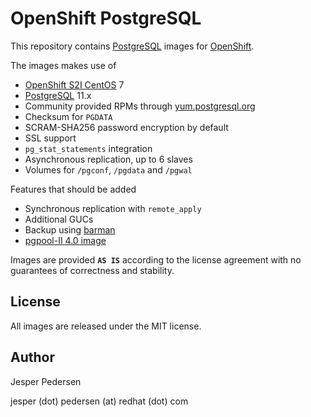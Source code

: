 # OpenShift PostgreSQL

This repository contains [PostgreSQL](https://www.postgresql.org) images for [OpenShift](https://www.openshift.com/).

The images makes use of

* [OpenShift S2I CentOS](https://hub.docker.com/r/centos/s2i-core-centos7/) 7
* [PostgreSQL](https://www.postgresql.org) 11.x
* Community provided RPMs through [yum.postgresql.org](https://yum.postgresql.org)
* Checksum for `PGDATA`
* SCRAM-SHA256 password encryption by default
* SSL support
* `pg_stat_statements` integration
* Asynchronous replication, up to 6 slaves
* Volumes for `/pgconf`, `/pgdata` and `/pgwal`

Features that should be added

* Synchronous replication with `remote_apply`
* Additional GUCs
* Backup using [barman](https://www.pgbarman.org)
* [pgpool-II 4.0 image](http://www.pgpool.net)

Images are provided **`AS IS`** according to the license agreement with
no guarantees of correctness and stability.

## License

All images are released under the MIT license.

## Author

Jesper Pedersen

jesper (dot) pedersen (at) redhat (dot) com
